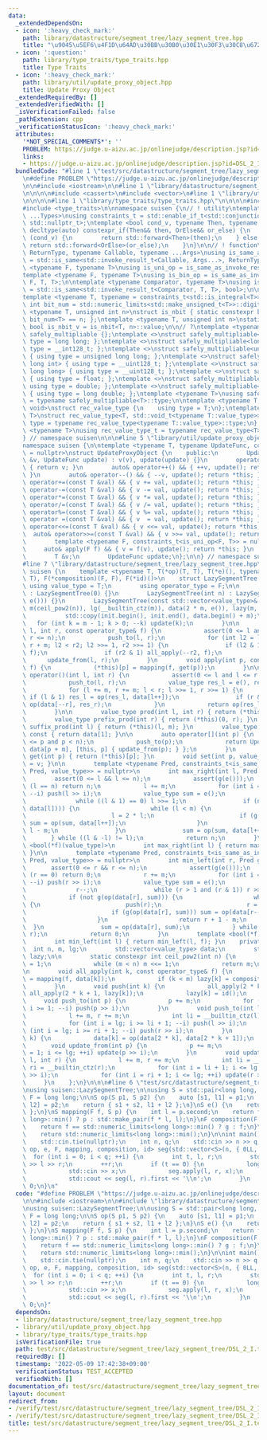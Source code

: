 ```yaml
---
data:
  _extendedDependsOn:
  - icon: ':heavy_check_mark:'
    path: library/datastructure/segment_tree/lazy_segment_tree.hpp
    title: "\u9045\u5EF6\u4F1D\u64AD\u30BB\u30B0\u30E1\u30F3\u30C8\u6728"
  - icon: ':question:'
    path: library/type_traits/type_traits.hpp
    title: Type Traits
  - icon: ':heavy_check_mark:'
    path: library/util/update_proxy_object.hpp
    title: Update Proxy Object
  _extendedRequiredBy: []
  _extendedVerifiedWith: []
  _isVerificationFailed: false
  _pathExtension: cpp
  _verificationStatusIcon: ':heavy_check_mark:'
  attributes:
    '*NOT_SPECIAL_COMMENTS*': ''
    PROBLEM: https://judge.u-aizu.ac.jp/onlinejudge/description.jsp?id=DSL_2_I
    links:
    - https://judge.u-aizu.ac.jp/onlinejudge/description.jsp?id=DSL_2_I
  bundledCode: "#line 1 \"test/src/datastructure/segment_tree/lazy_segment_tree/DSL_2_I.test.cpp\"\
    \n#define PROBLEM \"https://judge.u-aizu.ac.jp/onlinejudge/description.jsp?id=DSL_2_I\"\
    \n\n#include <iostream>\n\n#line 1 \"library/datastructure/segment_tree/lazy_segment_tree.hpp\"\
    \n\n\n\n#include <cassert>\n#include <vector>\n#line 1 \"library/util/update_proxy_object.hpp\"\
    \n\n\n\n#line 1 \"library/type_traits/type_traits.hpp\"\n\n\n\n#include <limits>\n\
    #include <type_traits>\n\nnamespace suisen {\n// ! utility\ntemplate <typename\
    \ ...Types>\nusing constraints_t = std::enable_if_t<std::conjunction_v<Types...>,\
    \ std::nullptr_t>;\ntemplate <bool cond_v, typename Then, typename OrElse>\nconstexpr\
    \ decltype(auto) constexpr_if(Then&& then, OrElse&& or_else) {\n    if constexpr\
    \ (cond_v) {\n        return std::forward<Then>(then);\n    } else {\n       \
    \ return std::forward<OrElse>(or_else);\n    }\n}\n\n// ! function\ntemplate <typename\
    \ ReturnType, typename Callable, typename ...Args>\nusing is_same_as_invoke_result\
    \ = std::is_same<std::invoke_result_t<Callable, Args...>, ReturnType>;\ntemplate\
    \ <typename F, typename T>\nusing is_uni_op = is_same_as_invoke_result<T, F, T>;\n\
    template <typename F, typename T>\nusing is_bin_op = is_same_as_invoke_result<T,\
    \ F, T, T>;\n\ntemplate <typename Comparator, typename T>\nusing is_comparator\
    \ = std::is_same<std::invoke_result_t<Comparator, T, T>, bool>;\n\n// ! integral\n\
    template <typename T, typename = constraints_t<std::is_integral<T>>>\nconstexpr\
    \ int bit_num = std::numeric_limits<std::make_unsigned_t<T>>::digits;\ntemplate\
    \ <typename T, unsigned int n>\nstruct is_nbit { static constexpr bool value =\
    \ bit_num<T> == n; };\ntemplate <typename T, unsigned int n>\nstatic constexpr\
    \ bool is_nbit_v = is_nbit<T, n>::value;\n\n// ?\ntemplate <typename T>\nstruct\
    \ safely_multipliable {};\ntemplate <>\nstruct safely_multipliable<int> { using\
    \ type = long long; };\ntemplate <>\nstruct safely_multipliable<long long> { using\
    \ type = __int128_t; };\ntemplate <>\nstruct safely_multipliable<unsigned int>\
    \ { using type = unsigned long long; };\ntemplate <>\nstruct safely_multipliable<unsigned\
    \ long int> { using type = __uint128_t; };\ntemplate <>\nstruct safely_multipliable<unsigned\
    \ long long> { using type = __uint128_t; };\ntemplate <>\nstruct safely_multipliable<float>\
    \ { using type = float; };\ntemplate <>\nstruct safely_multipliable<double> {\
    \ using type = double; };\ntemplate <>\nstruct safely_multipliable<long double>\
    \ { using type = long double; };\ntemplate <typename T>\nusing safely_multipliable_t\
    \ = typename safely_multipliable<T>::type;\n\ntemplate <typename T, typename =\
    \ void>\nstruct rec_value_type {\n    using type = T;\n};\ntemplate <typename\
    \ T>\nstruct rec_value_type<T, std::void_t<typename T::value_type>> {\n    using\
    \ type = typename rec_value_type<typename T::value_type>::type;\n};\ntemplate\
    \ <typename T>\nusing rec_value_type_t = typename rec_value_type<T>::type;\n\n\
    } // namespace suisen\n\n\n#line 5 \"library/util/update_proxy_object.hpp\"\n\n\
    namespace suisen {\n\ntemplate <typename T, typename UpdateFunc, constraints_t<std::is_invocable<UpdateFunc>>\
    \ = nullptr>\nstruct UpdateProxyObject {\n    public:\n        UpdateProxyObject(T\
    \ &v, UpdateFunc update) : v(v), update(update) {}\n        operator T() const\
    \ { return v; }\n        auto& operator++() && { ++v, update(); return *this;\
    \ }\n        auto& operator--() && { --v, update(); return *this; }\n        auto&\
    \ operator+=(const T &val) && { v += val, update(); return *this; }\n        auto&\
    \ operator-=(const T &val) && { v -= val, update(); return *this; }\n        auto&\
    \ operator*=(const T &val) && { v *= val, update(); return *this; }\n        auto&\
    \ operator/=(const T &val) && { v /= val, update(); return *this; }\n        auto&\
    \ operator%=(const T &val) && { v %= val, update(); return *this; }\n        auto&\
    \ operator =(const T &val) && { v  = val, update(); return *this; }\n        auto&\
    \ operator<<=(const T &val) && { v <<= val, update(); return *this; }\n      \
    \  auto& operator>>=(const T &val) && { v >>= val, update(); return *this; }\n\
    \        template <typename F, constraints_t<is_uni_op<F, T>> = nullptr>\n   \
    \     auto& apply(F f) && { v = f(v), update(); return *this; }\n    private:\n\
    \        T &v;\n        UpdateFunc update;\n};\n\n} // namespace suisen\n\n\n\
    #line 7 \"library/datastructure/segment_tree/lazy_segment_tree.hpp\"\n\nnamespace\
    \ suisen {\n    template <typename T, T(*op)(T, T), T(*e)(), typename F, T(*mapping)(F,\
    \ T), F(*composition)(F, F), F(*id)()>\n    struct LazySegmentTree {\n       \
    \ using value_type = T;\n        using operator_type = F;\n\n        LazySegmentTree()\
    \ : LazySegmentTree(0) {}\n        LazySegmentTree(int n) : LazySegmentTree(std::vector<value_type>(n,\
    \ e())) {}\n        LazySegmentTree(const std::vector<value_type>& init) : n(init.size()),\
    \ m(ceil_pow2(n)), lg(__builtin_ctz(m)), data(2 * m, e()), lazy(m, id()) {\n \
    \           std::copy(init.begin(), init.end(), data.begin() + m);\n         \
    \   for (int k = m - 1; k > 0; --k) update(k);\n        }\n\n        void apply(int\
    \ l, int r, const operator_type& f) {\n            assert(0 <= l and l <= r and\
    \ r <= n);\n            push_to(l, r);\n            for (int l2 = l + m, r2 =\
    \ r + m; l2 < r2; l2 >>= 1, r2 >>= 1) {\n                if (l2 & 1) all_apply(l2++,\
    \ f);\n                if (r2 & 1) all_apply(--r2, f);\n            }\n      \
    \      update_from(l, r);\n        }\n        void apply(int p, const operator_type&\
    \ f) {\n            (*this)[p] = mapping(f, get(p));\n        }\n\n        value_type\
    \ operator()(int l, int r) {\n            assert(0 <= l and l <= r and r <= n);\n\
    \            push_to(l, r);\n            value_type res_l = e(), res_r = e();\n\
    \            for (l += m, r += m; l < r; l >>= 1, r >>= 1) {\n               \
    \ if (l & 1) res_l = op(res_l, data[l++]);\n                if (r & 1) res_r =\
    \ op(data[--r], res_r);\n            }\n            return op(res_l, res_r);\n\
    \        }\n\n        value_type prod(int l, int r) { return (*this)(l, r); }\n\
    \        value_type prefix_prod(int r) { return (*this)(0, r); }\n        value_type\
    \ suffix_prod(int l) { return (*this)(l, m); }\n        value_type all_prod()\
    \ const { return data[1]; }\n\n        auto operator[](int p) {\n            assert(0\
    \ <= p and p < n);\n            push_to(p);\n            return UpdateProxyObject{\
    \ data[p + m], [this, p] { update_from(p); } };\n        }\n        value_type\
    \ get(int p) { return (*this)[p]; }\n        void set(int p, value_type v) { (*this)[p]\
    \ = v; }\n\n        template <typename Pred, constraints_t<is_same_as_invoke_result<bool,\
    \ Pred, value_type>> = nullptr>\n        int max_right(int l, Pred g) {\n    \
    \        assert(0 <= l && l <= n);\n            assert(g(e()));\n            if\
    \ (l == n) return n;\n            l += m;\n            for (int i = lg; i >= 1;\
    \ --i) push(l >> i);\n            value_type sum = e();\n            do {\n  \
    \              while ((l & 1) == 0) l >>= 1;\n                if (not g(op(sum,\
    \ data[l]))) {\n                    while (l < m) {\n                        push(l);\n\
    \                        l = 2 * l;\n                        if (g(op(sum, data[l])))\
    \ sum = op(sum, data[l++]);\n                    }\n                    return\
    \ l - m;\n                }\n                sum = op(sum, data[l++]);\n     \
    \       } while ((l & -l) != l);\n            return n;\n        }\n        template\
    \ <bool(*f)(value_type)>\n        int max_right(int l) { return max_right(l, f);\
    \ }\n\n        template <typename Pred, constraints_t<is_same_as_invoke_result<bool,\
    \ Pred, value_type>> = nullptr>\n        int min_left(int r, Pred g) {\n     \
    \       assert(0 <= r && r <= n);\n            assert(g(e()));\n            if\
    \ (r == 0) return 0;\n            r += m;\n            for (int i = lg; i >= 1;\
    \ --i) push(r >> i);\n            value_type sum = e();\n            do {\n  \
    \              r--;\n                while (r > 1 and (r & 1)) r >>= 1;\n    \
    \            if (not g(op(data[r], sum))) {\n                    while (r < m)\
    \ {\n                        push(r);\n                        r = 2 * r + 1;\n\
    \                        if (g(op(data[r], sum))) sum = op(data[r--], sum);\n\
    \                    }\n                    return r + 1 - m;\n              \
    \  }\n                sum = op(data[r], sum);\n            } while ((r & -r) !=\
    \ r);\n            return 0;\n        }\n        template <bool(*f)(value_type)>\n\
    \        int min_left(int l) { return min_left(l, f); }\n    private:\n      \
    \  int n, m, lg;\n        std::vector<value_type> data;\n        std::vector<operator_type>\
    \ lazy;\n\n        static constexpr int ceil_pow2(int n) {\n            int m\
    \ = 1;\n            while (m < n) m <<= 1;\n            return m;\n        }\n\
    \n        void all_apply(int k, const operator_type& f) {\n            data[k]\
    \ = mapping(f, data[k]);\n            if (k < m) lazy[k] = composition(f, lazy[k]);\n\
    \        }\n        void push(int k) {\n            all_apply(2 * k, lazy[k]),\
    \ all_apply(2 * k + 1, lazy[k]);\n            lazy[k] = id();\n        }\n   \
    \     void push_to(int p) {\n            p += m;\n            for (int i = lg;\
    \ i >= 1; --i) push(p >> i);\n        }\n        void push_to(int l, int r) {\n\
    \            l += m, r += m;\n            int li = __builtin_ctz(l), ri = __builtin_ctz(r);\n\
    \            for (int i = lg; i >= li + 1; --i) push(l >> i);\n            for\
    \ (int i = lg; i >= ri + 1; --i) push(r >> i);\n        }\n        void update(int\
    \ k) {\n            data[k] = op(data[2 * k], data[2 * k + 1]);\n        }\n \
    \       void update_from(int p) {\n            p += m;\n            for (int i\
    \ = 1; i <= lg; ++i) update(p >> i);\n        }\n        void update_from(int\
    \ l, int r) {\n            l += m, r += m;\n            int li = __builtin_ctz(l),\
    \ ri = __builtin_ctz(r);\n            for (int i = li + 1; i <= lg; ++i) update(l\
    \ >> i);\n            for (int i = ri + 1; i <= lg; ++i) update(r >> i);\n   \
    \     }\n    };\n}\n\n\n#line 6 \"test/src/datastructure/segment_tree/lazy_segment_tree/DSL_2_I.test.cpp\"\
    \nusing suisen::LazySegmentTree;\n\nusing S = std::pair<long long, int>;\nusing\
    \ F = long long;\n\nS op(S p1, S p2) {\n    auto [s1, l1] = p1;\n    auto [s2,\
    \ l2] = p2;\n    return { s1 + s2, l1 + l2 };\n}\nS e() {\n    return { 0LL, 0\
    \ };\n}\nS mapping(F f, S p) {\n    int l = p.second;\n    return f == std::numeric_limits<long\
    \ long>::min() ? p : std::make_pair(f * l, l);\n}\nF composition(F f, F g) {\n\
    \    return f == std::numeric_limits<long long>::min() ? g : f;\n}\nF id() {\n\
    \    return std::numeric_limits<long long>::min();\n}\n\nint main() {\n    std::ios::sync_with_stdio(false);\n\
    \    std::cin.tie(nullptr);\n    int n, q;\n    std::cin >> n >> q;\n    LazySegmentTree<S,\
    \ op, e, F, mapping, composition, id> seg(std::vector<S>(n, { 0LL, 1 }));\n  \
    \  for (int i = 0; i < q; ++i) {\n        int t, l, r;\n        std::cin >> t\
    \ >> l >> r;\n        ++r;\n        if (t == 0) {\n            long long x;\n\
    \            std::cin >> x;\n            seg.apply(l, r, x);\n        } else {\n\
    \            std::cout << seg(l, r).first << '\\n';\n        }\n    }\n    return\
    \ 0;\n}\n"
  code: "#define PROBLEM \"https://judge.u-aizu.ac.jp/onlinejudge/description.jsp?id=DSL_2_I\"\
    \n\n#include <iostream>\n\n#include \"library/datastructure/segment_tree/lazy_segment_tree.hpp\"\
    \nusing suisen::LazySegmentTree;\n\nusing S = std::pair<long long, int>;\nusing\
    \ F = long long;\n\nS op(S p1, S p2) {\n    auto [s1, l1] = p1;\n    auto [s2,\
    \ l2] = p2;\n    return { s1 + s2, l1 + l2 };\n}\nS e() {\n    return { 0LL, 0\
    \ };\n}\nS mapping(F f, S p) {\n    int l = p.second;\n    return f == std::numeric_limits<long\
    \ long>::min() ? p : std::make_pair(f * l, l);\n}\nF composition(F f, F g) {\n\
    \    return f == std::numeric_limits<long long>::min() ? g : f;\n}\nF id() {\n\
    \    return std::numeric_limits<long long>::min();\n}\n\nint main() {\n    std::ios::sync_with_stdio(false);\n\
    \    std::cin.tie(nullptr);\n    int n, q;\n    std::cin >> n >> q;\n    LazySegmentTree<S,\
    \ op, e, F, mapping, composition, id> seg(std::vector<S>(n, { 0LL, 1 }));\n  \
    \  for (int i = 0; i < q; ++i) {\n        int t, l, r;\n        std::cin >> t\
    \ >> l >> r;\n        ++r;\n        if (t == 0) {\n            long long x;\n\
    \            std::cin >> x;\n            seg.apply(l, r, x);\n        } else {\n\
    \            std::cout << seg(l, r).first << '\\n';\n        }\n    }\n    return\
    \ 0;\n}"
  dependsOn:
  - library/datastructure/segment_tree/lazy_segment_tree.hpp
  - library/util/update_proxy_object.hpp
  - library/type_traits/type_traits.hpp
  isVerificationFile: true
  path: test/src/datastructure/segment_tree/lazy_segment_tree/DSL_2_I.test.cpp
  requiredBy: []
  timestamp: '2022-05-09 17:42:38+09:00'
  verificationStatus: TEST_ACCEPTED
  verifiedWith: []
documentation_of: test/src/datastructure/segment_tree/lazy_segment_tree/DSL_2_I.test.cpp
layout: document
redirect_from:
- /verify/test/src/datastructure/segment_tree/lazy_segment_tree/DSL_2_I.test.cpp
- /verify/test/src/datastructure/segment_tree/lazy_segment_tree/DSL_2_I.test.cpp.html
title: test/src/datastructure/segment_tree/lazy_segment_tree/DSL_2_I.test.cpp
---
```

